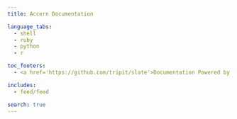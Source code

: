 ```yaml
---
title: Accern Documentation

language_tabs:
  - shell
  - ruby
  - python
  - r

toc_footers:
  - <a href='https://github.com/tripit/slate'>Documentation Powered by Slate</a>

includes:
  - feed/feed

search: true
---
```

